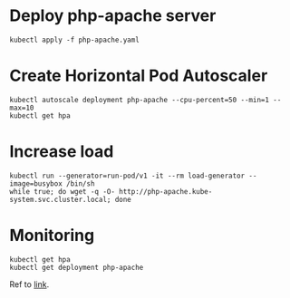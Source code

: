 # Deploy php-apache server

```
kubectl apply -f php-apache.yaml
```

# Create Horizontal Pod Autoscaler

```
kubectl autoscale deployment php-apache --cpu-percent=50 --min=1 --max=10
kubectl get hpa
```

# Increase load

```
kubectl run --generator=run-pod/v1 -it --rm load-generator --image=busybox /bin/sh
while true; do wget -q -O- http://php-apache.kube-system.svc.cluster.local; done
```

# Monitoring

```
kubectl get hpa
kubectl get deployment php-apache
```

Ref to [link](https://kubernetes.io/docs/tasks/run-application/horizontal-pod-autoscale-walkthrough).

